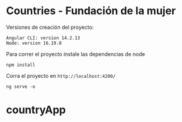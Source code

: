 # Countries - Fundación de la mujer

Versiones de creación del proyecto:
```
Angular CLI: version 14.2.13
Node: version 16.19.0
```

Para correr el proyecto instale las dependencias de node
```
npm install
```

Corra el proyecto en `http://localhost:4200/`
```
ng serve -o
```
# countryApp
